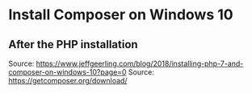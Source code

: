 # Install Composer on Windows 10
## After the PHP installation
Source: https://www.jeffgeerling.com/blog/2018/installing-php-7-and-composer-on-windows-10?page=0
Source: https://getcomposer.org/download/
